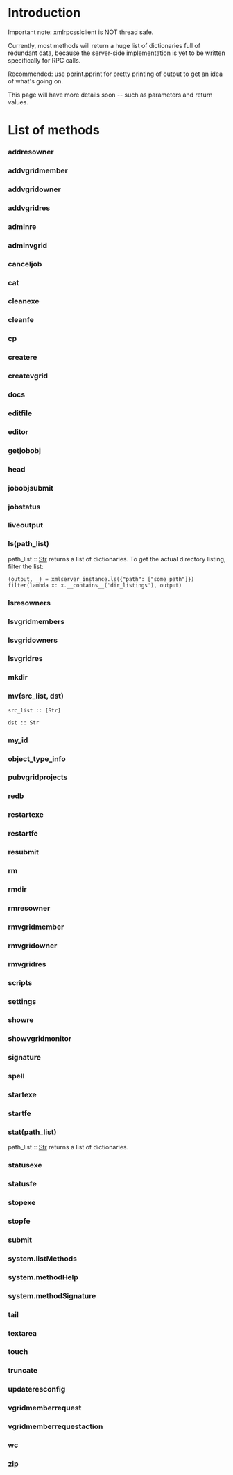 # Introduction #

Important note: xmlrpcsslclient is NOT thread safe.

Currently, most methods will return a huge list of dictionaries full of redundant data, because the server-side implementation is yet to be written specifically for RPC calls.

Recommended: use pprint.pprint for pretty printing of output to get an idea of what's going on.

This page will have more details soon -- such as parameters and return values.

# List of methods #

### addresowner ###
### addvgridmember ###
### addvgridowner ###
### addvgridres ###
### adminre ###
### adminvgrid ###
### canceljob ###
### cat ###
### cleanexe ###
### cleanfe ###
### cp ###
### createre ###
### createvgrid ###
### docs ###
### editfile ###
### editor ###
### getjobobj ###
### head ###
### jobobjsubmit ###
### jobstatus ###
### liveoutput ###
### ls(path\_list) ###
path\_list :: [Str](Str.md)
returns a list of dictionaries. To get the actual directory listing, filter the list:

```
(output, _) = xmlserver_instance.ls({"path": ["some_path"]})
filter(lambda x: x.__contains__('dir_listings'), output)
```

### lsresowners ###
### lsvgridmembers ###
### lsvgridowners ###
### lsvgridres ###
### mkdir ###
### mv(src\_list, dst) ###
`src_list :: [Str]`

`dst :: Str`

### my\_id ###
### object\_type\_info ###
### pubvgridprojects ###
### redb ###
### restartexe ###
### restartfe ###
### resubmit ###
### rm ###
### rmdir ###
### rmresowner ###
### rmvgridmember ###
### rmvgridowner ###
### rmvgridres ###
### scripts ###
### settings ###
### showre ###
### showvgridmonitor ###
### signature ###
### spell ###
### startexe ###
### startfe ###

### stat(path\_list) ###
path\_list :: [Str](Str.md)
returns a list of dictionaries.

### statusexe ###
### statusfe ###
### stopexe ###
### stopfe ###
### submit ###
### system.listMethods ###
### system.methodHelp ###
### system.methodSignature ###
### tail ###
### textarea ###
### touch ###
### truncate ###
### updateresconfig ###
### vgridmemberrequest ###
### vgridmemberrequestaction ###
### wc ###
### zip ###